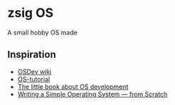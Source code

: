 # zsig OS

A small hobby OS made

## Inspiration

* [OSDev wiki](http://wiki.osdev.org/)
* [OS-tutorial](https://github.com/cfenollosa/os-tutorial)
* [The little book about OS development](https://littleosbook.github.io)
* [Writing a Simple Operating System — from Scratch](http://www.cs.bham.ac.uk/~exr/lectures/opsys/10_11/lectures/os-dev.pdf)

